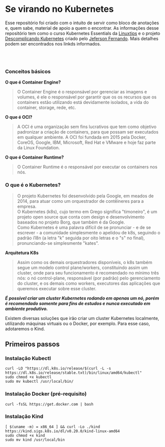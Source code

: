 # Se virando no Kubernetes
Esse repositório foi criado com o intuito de servir como bloco de anotações e, quem sabe, material de apoio a quem o encontrar. 
As informações desse repositório tem como o curso Kubernetes Essentials da [Linuxtips](https://linuxtips.io/) e o projeto [Descomplicando Kubernetes](https://github.com/badtuxx/DescomplicandoKubernetes) criado pelo [Jeferson Fernando](ttps://twitter.com/badtux_). Mais detalhes podem ser encontrados nos linkds informados. 

<br><br>
### Conceitos básicos

**O que é Container Engine?**
>O Container Engine é o responsável por gerenciar as imagens e volumes, é ele o responsável por garantir que os os recursos que os containers estão utilizando está devidamente isolados, a vida do container, storage, rede, etc.

**O que é OCI?**
>A OCI é uma organização sem fins lucrativos que tem como objetivo padronizar a criação de containers, para que possam ser executados em qualquer ambiente. A OCI foi fundada em 2015 pela Docker, CoreOS, Google, IBM, Microsoft, Red Hat e VMware e hoje faz parte da Linux Foundation.

**O que é Container Runtime?**
>O Container Runtime é o responsável por executar os containers nos nós.

### O que é o Kubernetes? ###
>O projeto Kubernetes foi desenvolvido pela Google, em meados de 2014, para atuar como um orquestrador de contêineres para a empresa.<br>
O Kubernetes (k8s), cujo termo em Grego significa "timoneiro", é um projeto open source que conta com design e desenvolvimento baseados no projeto Borg, que também é da Google.<br>
Como Kubernetes é uma palavra difícil de se pronunciar - e de se escrever - a comunidade simplesmente o apelidou de k8s, seguindo o padrão i18n (a letra "k" seguida por oito letras e o "s" no final), pronunciando-se simplesmente "kates". 

**Arquitetura K8s**
>Assim como os demais orquestradores disponíveis, o k8s também segue um modelo control plane/workers, constituindo assim um cluster, onde para seu funcionamento é recomendado no mínimo três nós: o nó control-plane, responsável (por padrão) pelo gerenciamento do cluster, e os demais como workers, executores das aplicações que queremos executar sobre esse cluster.

**_É possível criar um cluster Kubernetes rodando em apenas um nó, porém é recomendado somente para fins de estudos e nunca executado em ambiente produtivo._**

Existem diversas soluções que irão criar um cluster Kubernetes localmente, utilizando máquinas virtuais ou o Docker, por exemplo.
Para esse caso, adotaremos o Kind.

## Primeiros passos
### Instalação Kubectl
```
curl -LO "https://dl.k8s.io/release/$(curl -L -s https://dl.k8s.io/release/stable.txt)/bin/linux/amd64/kubectl"
sudo chmod +x kubectl
sudo mv kubectl /usr/local/bin/
```

### Instalação Docker (pré-requisito)
```
curl -fsSL https://get.docker.com | bash
```

### Instalação Kind
```
[ $(uname -m) = x86_64 ] && curl -Lo ./kind https://kind.sigs.k8s.io/dl/v0.20.0/kind-linux-amd64
sudo chmod +x kind
sudo mv kind /usr/local/bin
```
